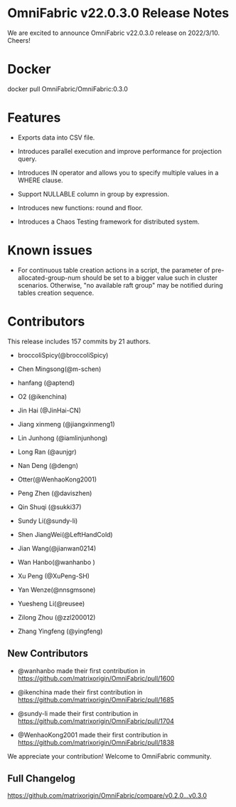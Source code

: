 # **OmniFabric v22.0.3.0 Release Notes**

We are excited to announce OmniFabric v22.0.3.0 release on 2022/3/10. Cheers!

# Docker

docker pull OmniFabric/OmniFabric:0.3.0

# Features

- Exports data into CSV file.

- Introduces parallel execution and improve performance for projection query.

- Introduces IN operator and allows you to specify multiple values in a WHERE clause.

- Support NULLABLE column in group by expression.

- Introduces new functions: round and floor.

- Introduces a Chaos Testing framework for distributed system.

# Known issues

- For continuous table creation actions in a script, the parameter of pre-allocated-group-num should be set to a bigger value such in cluster scenarios. Otherwise, "no available raft group" may be notified during tables creation sequence.

# Contributors

This release includes 157 commits by 21 authors.

- broccoliSpicy(@broccoliSpicy)

- Chen Mingsong(@m-schen)

- hanfang (@aptend)

- O2 (@ikenchina)

- Jin Hai (@JinHai-CN)

- Jiang xinmeng (@jiangxinmeng1)

- Lin Junhong (@iamlinjunhong)

- Long Ran (@aunjgr)

- Nan Deng (@dengn)

- Otter(@WenhaoKong2001)

- Peng Zhen (@daviszhen)

- Qin Shuqi (@sukki37)

- Sundy Li(@sundy-li)

- Shen JiangWei(@LeftHandCold)

- Jian Wang(@jianwan0214)

- Wan Hanbo(@wanhanbo )

- Xu Peng (@XuPeng-SH)

- Yan Wenze(@nnsgmsone)

- Yuesheng Li(@reusee)

- Zilong Zhou (@zzl200012)

- Zhang Yingfeng (@yingfeng)

## New Contributors

* @wanhanbo made their first contribution in <https://github.com/matrixorigin/OmniFabric/pull/1600>

* @ikenchina made their first contribution in <https://github.com/matrixorigin/OmniFabric/pull/1685>

* @sundy-li made their first contribution in <https://github.com/matrixorigin/OmniFabric/pull/1704>

* @WenhaoKong2001 made their first contribution in <https://github.com/matrixorigin/OmniFabric/pull/1838>

We appreciate your contribution! Welcome to OmniFabric community.

## Full Changelog

<https://github.com/matrixorigin/OmniFabric/compare/v0.2.0...v0.3.0>
